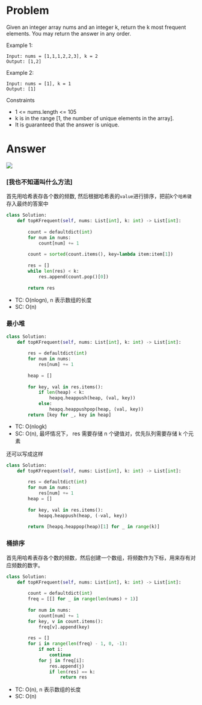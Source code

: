 # Problem
Given an integer array nums and an integer k, return the k most frequent elements. You may return the answer in any order.

Example 1:
```
Input: nums = [1,1,1,2,2,3], k = 2
Output: [1,2]
```

Example 2:
```
Input: nums = [1], k = 1
Output: [1]
```

Constraints
- 1 <= nums.length <= 105
- k is in the range [1, the number of unique elements in the array].
- It is guaranteed that the answer is unique.

# Answer
![](https://pic.leetcode-cn.com/ad27531bbe762c0cf408a1e80f6468800d3e4ee2d6318963276b9ed923dd2c54-file_1561712388097)

### [我也不知道叫什么方法]
首先用哈希表存各个数的频数, 然后根据哈希表的`value`进行排序，把前k个`哈希键`存入最终的答案中
```python
class Solution:
    def topKFrequent(self, nums: List[int], k: int) -> List[int]:
        
        count = defaultdict(int)
        for num in nums:
            count[num] += 1
        
        count = sorted(count.items(), key=lambda item:item[1])
        
        res = []
        while len(res) < k:
            res.append(count.pop()[0])
        
        return res
```
- TC: O(nlogn), n 表示数组的长度
- SC: O(n)

### 最小堆
```python
class Solution:
    def topKFrequent(self, nums: List[int], k: int) -> List[int]:
        
        res = defaultdict(int)
        for num in nums:
            res[num] += 1
        
        heap = []
        
        for key, val in res.items():
            if len(heap) < k:
                heapq.heappush(heap, (val, key))
            else:
                heapq.heappushpop(heap, (val, key))
        return [key for _, key in heap]
```
- TC: O(nlogk)
- SC: O(n), 最坏情况下， res 需要存储 n 个键值对，优先队列需要存储 k 个元素

还可以写成这样
```python
class Solution:
    def topKFrequent(self, nums: List[int], k: int) -> List[int]:
        
        res = defaultdict(int)
        for num in nums:
            res[num] += 1
        heap = []
        
        for key, val in res.items():
            heapq.heappush(heap, (-val, key))
        
        return [heapq.heappop(heap)[1] for _ in range(k)]
```

### 桶排序
首先用哈希表存各个数的频数，然后创建一个数组，将频数作为下标，用来存有对应频数的数字。

```python
class Solution:
    def topKFrequent(self, nums: List[int], k: int) -> List[int]:
        
        count = defaultdict(int)
        freq = [[] for _ in range(len(nums) + 1)]
        
        for num in nums:
            count[num] += 1
        for key, v in count.items():
            freq[v].append(key)
        
        res = []
        for i in range(len(freq) - 1, 0, -1):
            if not i:
                continue
            for j in freq[i]:
                res.append(j)
                if len(res) == k:
                    return res
```
- TC: O(n), n 表示数组的长度
- SC: O(n)